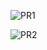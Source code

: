 ![PR1](https://github.com/DawidDesign/RouletteProject/assets/85312053/d4153bb0-1311-49f8-adcb-ecf4b79c29cc)

![PR2](https://github.com/DawidDesign/RouletteProject/assets/85312053/ec5a191c-6b30-4f5c-b042-a8d0f77df310)
